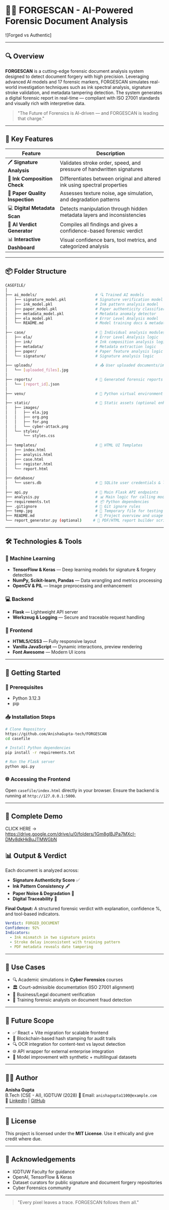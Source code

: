 # 🕵️‍♀️ FORGESCAN - AI-Powered Forensic Document Analysis

![Forged vs Authentic]

---

## 🔍 Overview

**FORGESCAN** is a cutting-edge forensic document analysis system designed to detect document forgery with high precision. Leveraging advanced AI models and 17 forensic markers, FORGESCAN simulates real-world investigation techniques such as ink spectral analysis, signature stroke validation, and metadata tampering detection. The system generates a digital forensic report in real-time — compliant with ISO 27001 standards and visually rich with interpretive data.

> "The Future of Forensics is AI-driven — and FORGESCAN is leading that charge."

---

## 🎯 Key Features

| Feature | Description |
|--------|-------------|
| 🖊️ **Signature Analysis** | Validates stroke order, speed, and pressure of handwritten signatures |
| 🌈 **Ink Composition Check** | Differentiates between original and altered ink using spectral properties |
| 🧾 **Paper Quality Inspection** | Assesses texture noise, age simulation, and degradation patterns |
| 💻 **Digital Metadata Scan** | Detects manipulation through hidden metadata layers and inconsistencies |
| 🧠 **AI Verdict Generator** | Compiles all findings and gives a confidence-based forensic verdict |
| 📊 **Interactive Dashboard** | Visual confidence bars, tool metrics, and categorized analysis |

---

## 📦 Folder Structure

```bash
CASEFILE/
│
├── ai_models/                          # 🔍 Trained AI models
│   ├── signature_model.pkl             # Signature verification model
│   ├── ink_model.pkl                   # Ink pattern analysis model
│   ├── paper_model.pkl                 # Paper authenticity classifier
│   ├── metadata_model.pkl              # Metadata anomaly detector
│   ├── ela_model.pkl                   # Error Level Analysis model
│   └── README.md                       # Model training docs & metadata
│
├── case/                               # 🧪 Individual analysis modules
│   ├── ela/                            # Error Level Analysis logic
│   ├── ink/                            # Ink composition analysis logic
│   ├── metadata/                       # Metadata extraction logic
│   ├── paper/                          # Paper feature analysis logic
│   └── signature/                      # Signature analysis logic
│
├── uploads/                            # 📤 User uploaded documents/images
│   └── [uploaded_files].jpg
│
├── reports/                            # 📑 Generated forensic reports
│   └── [report_id].json
│
├── venv/                               # 🐍 Python virtual environment
│
├── static/                             # 🎨 Static assets (optional enhancement)
│   ├── images/
│   │   ├── ela.jpg
│   │   ├── org.png
│   │   ├── for.png
│   │   └── cyber-attack.png
│   └── styles/
│       └── styles.css
│
├── templates/                          # 📄 HTML UI Templates
│   ├── index.html
│   ├── analysis.html
│   ├── case.html
│   ├── register.html
│   └── report.html
│
├── database/
│   └── users.db                        # 🔐 SQLite user credentials & logs
│
├── api.py                              # 🚀 Main Flask API endpoints
├── analysis.py                         # 📊 Main logic for calling models
├── requirements.txt                    # 📦 Python dependencies
├── .gitignore                          # 🧹 Git ignore rules
├── temp.jpg                            # 🧪 Temporary file for testing
├── README.md                           # 🧾 Project overview and usage guide
└── report_generator.py (optional)     # 📄 PDF/HTML report builder script

```

---

## 🛠️ Technologies & Tools

### 🧠 Machine Learning
- **TensorFlow & Keras** — Deep learning models for signature & forgery detection
- **NumPy, Scikit-learn, Pandas** — Data wrangling and metrics processing
- **OpenCV & PIL** — Image preprocessing and enhancement

### 💻 Backend
- **Flask** — Lightweight API server
- **Werkzeug & Logging** — Secure and traceable request handling

### 🎨 Frontend
- **HTML5/CSS3** — Fully responsive layout
- **Vanilla JavaScript** — Dynamic interactions, preview rendering
- **Font Awesome** — Modern UI icons

---

## 🚀 Getting Started

### 🔧 Prerequisites
- Python 3.12.3
- pip

### 📥 Installation Steps
```bash
# Clone Repository
https://github.com/AnishaGupta-tech/FORGESCAN
cd casefile

# Install Python dependencies
pip install -r requirements.txt

# Run the Flask server
python api.py
```

### 🌐 Accessing the Frontend
Open `casefile/index.html` directly in your browser. Ensure the backend is running at `http://127.0.0.1:5000`.

---

## 📸 Complete Demo
CLICK HERE -> https://drive.google.com/drive/u/0/folders/1Gm8gIBJPa7MXcI-DMy8dkHkBuJTMWGbN


## 📊 Output & Verdict

Each document is analyzed across:
- **Signature Authenticity Score** ✅
- **Ink Pattern Consistency** 🖋️
- **Paper Noise & Degradation** 📄
- **Digital Traceability** 🔧

**Final Output:** A structured forensic verdict with explanation, confidence %, and tool-based indicators.

```yaml
Verdict: FORGED_DOCUMENT
Confidence: 92%
Indicators:
  - Ink mismatch in two signature points
  - Stroke delay inconsistent with training pattern
  - PDF metadata reveals date tampering
```

---

## 🎯 Use Cases

- 🔍 Academic simulations in **Cyber Forensics** courses
- 🏛️ Court-admissible documentation (ISO 27001 alignment)
- 🧾 Business/Legal document verification
- 📑 Training forensic analysts on document fraud detection

---

## 🚧 Future Scope

- ✅ React + Vite migration for scalable frontend
- 🔗 Blockchain-based hash stamping for audit trails
- 🔍 OCR integration for content-text vs layout detection
- 🌐 API wrapper for external enterprise integration
- 🧠 Model improvement with synthetic + multilingual datasets

---

## 👩‍💻 Author

**Anisha Gupta**  
B.Tech (CSE - AI), IGDTUW (2028) 
📧 Email: `anishagupta1100@example.com`  
🔗 [LinkedIn](https://linkedin.com/in/anisha-gupta-33582b311)  |  [GitHub](https://github.com/AnishaGupta-tech)

---

## 📃 License

This project is licensed under the **MIT License**. Use it ethically and give credit where due.

---

## 🙌 Acknowledgements

- IGDTUW Faculty for guidance
- OpenAI, TensorFlow & Keras
- Dataset curators for public signature and document forgery repositories
- Cyber Forensics community

---

> "Every pixel leaves a trace. FORGESCAN follows them all."
